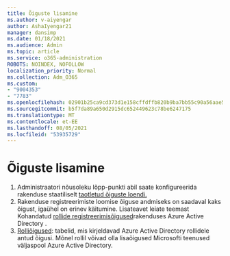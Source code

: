 ```yaml
---
title: Õiguste lisamine
ms.author: v-aiyengar
author: AshaIyengar21
manager: dansimp
ms.date: 01/18/2021
ms.audience: Admin
ms.topic: article
ms.service: o365-administration
ROBOTS: NOINDEX, NOFOLLOW
localization_priority: Normal
ms.collection: Adm_O365
ms.custom:
- "9004353"
- "7783"
ms.openlocfilehash: 02901b25ca9cd373d1e158cffdffb820b9ba7bb55c90a56aae57807a2e932192
ms.sourcegitcommit: b5f7da89a650d2915dc652449623c78be6247175
ms.translationtype: MT
ms.contentlocale: et-EE
ms.lasthandoff: 08/05/2021
ms.locfileid: "53935729"
---
```

# <a name="add-permissions"></a>Õiguste lisamine

1. Administraatori nõusoleku lõpp-punkti abil saate konfigureerida rakenduse staatiliselt [taotletud õiguste loendi.](https://docs.microsoft.com/azure/active-directory/develop/v2-permissions-and-consent#to-configure-the-list-of-statically-requested-permissions-for-an-application)
1. Rakenduse registreerimiste loomise õiguse andmiseks on saadaval kaks õigust, igaühel on erinev käitumine. Lisateavet leiate teemast Kohandatud [rollide registreerimisõigused](https://docs.microsoft.com/azure/active-directory/roles/custom-available-permissions)rakenduses Azure Active Directory .
1. [Rolliõigused](https://docs.microsoft.com/azure/active-directory/roles/permissions-reference#role-permissions): tabelid, mis kirjeldavad Azure Active Directory rollidele antud õigusi. Mõnel rollil võivad olla lisaõigused Microsofti teenused väljaspool Azure Active Directory.